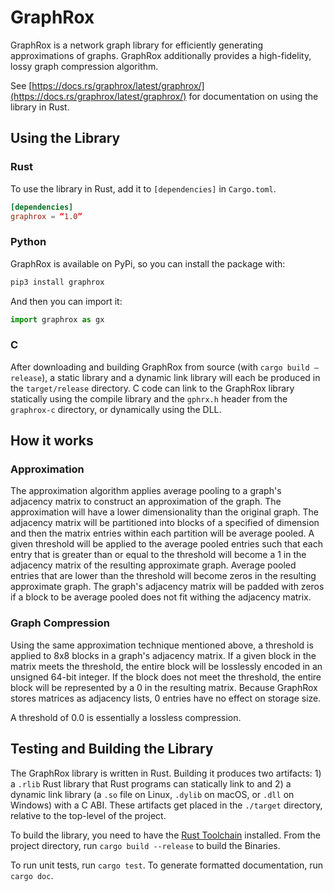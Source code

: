 # GraphRox

GraphRox is a network graph library for efficiently generating approximations of graphs.
GraphRox additionally provides a high-fidelity, lossy graph compression algorithm.

See [https://docs.rs/graphrox/latest/graphrox/](https://docs.rs/graphrox/latest/graphrox/)
for documentation on using the library in Rust.

## Using the Library

### Rust

To use the library in Rust, add it to `[dependencies]` in `Cargo.toml`.

```toml
[dependencies]
graphrox = “1.0”
```

### Python

GraphRox is available on PyPi, so you can install the package with:

``` sh
pip3 install graphrox
```

And then you can import it:

``` python
import graphrox as gx
```

### C

After downloading and building GraphRox from source (with `cargo build —release`), a static library and a dynamic link library will each be produced in the `target/release` directory. C code can link to the GraphRox library statically using the compile library and the `gphrx.h` header from the `graphrox-c` directory, or dynamically using the DLL.

## How it works

### Approximation

The approximation algorithm applies average pooling to a graph's adjacency matrix to
construct an approximation of the graph. The approximation will have a lower dimensionality
than the original graph. The adjacency matrix will be partitioned into blocks of a
specified of dimension and then the matrix entries within each partition will be average
pooled. A given threshold will be applied to the average pooled entries such that each
entry that is greater than or equal to the threshold will become a 1 in the adjacency
matrix of the resulting approximate graph. Average pooled entries that are lower than the
threshold will become zeros in the resulting approximate graph. The graph's adjacency 
matrix will be padded with zeros if a block to be average pooled does not fit withing the
adjacency matrix.

### Graph Compression

Using the same approximation technique mentioned above, a threshold is applied to 8x8 
blocks in a graph's adjacency matrix. If a given block in the matrix meets the threshold, 
the entire block will be losslessly encoded in an unsigned 64-bit integer. If the block
does not meet the threshold, the entire block will be represented by a 0 in the resulting
matrix. Because GraphRox stores matrices as adjacency lists, 0 entries have no effect on
storage size.

A threshold of 0.0 is essentially a lossless compression.

## Testing and Building the Library

The GraphRox library is written in Rust. Building it produces two artifacts: 1) a `.rlib`
Rust library that Rust programs can statically link to and 2) a dynamic link library (a
`.so` file on Linux, `.dylib` on macOS, or `.dll` on Windows) with a C ABI. These
artifacts get placed in the `./target` directory, relative to the top-level of the
project.

To build the library, you need to have the 
[Rust Toolchain](https://www.rust-lang.org/tools/install) installed. From the project
directory, run `cargo build --release` to build the Binaries.

To run unit tests, run `cargo test`. To generate formatted documentation, run
`cargo doc`.
